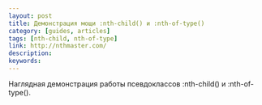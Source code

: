 ```yaml
---
layout: post
title: Демонстрация мощи :nth-child() и :nth-of-type()
category: [guides, articles]
tags: [nth-child, nth-of-type]
link: http://nthmaster.com/
description:
keywords:
---
```


<p>Наглядная демонстрация работы псевдоклассов :nth-child() и :nth-of-type().</p>
